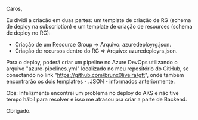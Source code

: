Caros,

Eu dividi a criação em duas partes: um template de criação de RG (schema de deploy na subscription) e um template de criação de resources (schema de deploy no RG):
 - Criação de um Resource Group => Arquivo: azuredeployrg.json.
 - Criação de recursos dentro do RG => Arquivo: azuredeployrs.json.

Para o deploy, poderá criar um pipeline no Azure DevOps utilizando o arquivo "azure-pipelines.yml" localizado no meu repositório do GitHub, se conectando no link "https://github.com/brunx0liveira/gft", onde também encontrarão os dois templatres - .JSON - informados anteriormente.

Obs: Infelizmente encontrei um problema no deploy do AKS e não tive tempo hábil para resolver e isso me atrasou pra criar a parte de Backend.

Obrigado.
